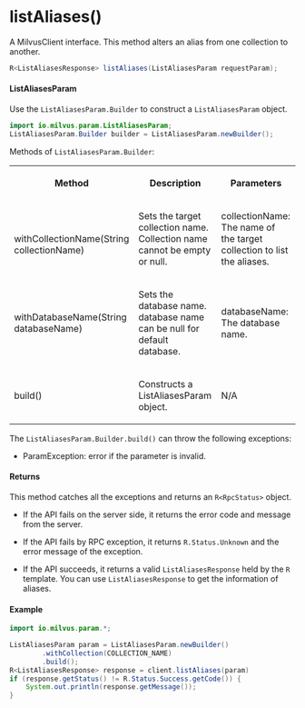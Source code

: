 # listAliases()

A MilvusClient interface. This method alters an alias from one collection to another.

```java
R<ListAliasesResponse> listAliases(ListAliasesParam requestParam);
```

#### ListAliasesParam

Use the `ListAliasesParam.Builder` to construct a `ListAliasesParam` object.

```java
import io.milvus.param.ListAliasesParam;
ListAliasesParam.Builder builder = ListAliasesParam.newBuilder();
```

Methods of `ListAliasesParam.Builder`:

<table>
    <tr>
        <th><p>Method</p></th>
        <th><p>Description</p></th>
        <th><p>Parameters</p></th>
    </tr>
    <tr>
        <td><p><br/>withCollectionName(String collectionName)</p></td>
        <td><p>Sets the target collection name. Collection name cannot be empty or null.</p></td>
        <td><p>collectionName: The name of the target collection to list the aliases.</p></td>
    </tr>
    <tr>
        <td><p>withDatabaseName(String databaseName)</p></td>
        <td><p>Sets the database name. database name can be null for default database.</p></td>
        <td><p>databaseName: The database name.</p></td>
    </tr>
    <tr>
        <td><p>build()</p></td>
        <td><p>Constructs a ListAliasesParam object.</p></td>
        <td><p>N/A</p></td>
    </tr>
</table>

The `ListAliasesParam.Builder.build()` can throw the following exceptions:

- ParamException: error if the parameter is invalid.

#### Returns

This method catches all the exceptions and returns an `R<RpcStatus>` object.

- If the API fails on the server side, it returns the error code and message from the server.

- If the API fails by RPC exception, it returns `R.Status.Unknown` and the error message of the exception.

- If the API succeeds, it returns a valid `ListAliasesResponse` held by the `R` template. You can use `ListAliasesResponse` to get the information of aliases.

#### Example

```java
import io.milvus.param.*;

ListAliasesParam param = ListAliasesParam.newBuilder()
        .withCollection(COLLECTION_NAME)
        .build();
R<ListAliasesResponse> response = client.listAliases(param)
if (response.getStatus() != R.Status.Success.getCode()) {
    System.out.println(response.getMessage());
}
```
